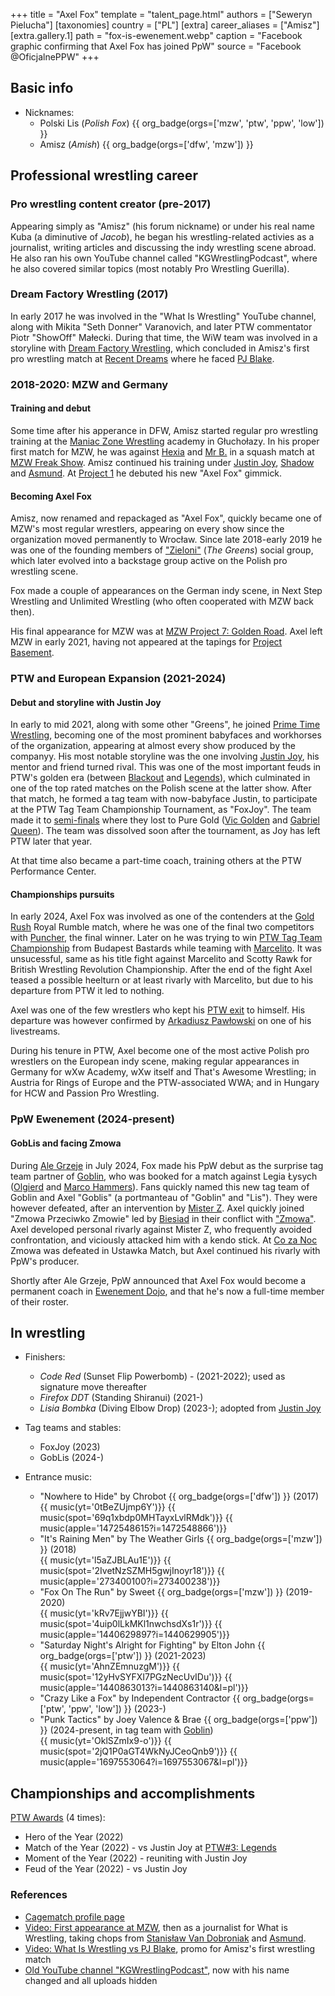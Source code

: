 +++
title = "Axel Fox"
template = "talent_page.html"
authors = ["Seweryn Pielucha"]
[taxonomies]
country = ["PL"]
[extra]
career_aliases = ["Amisz"]
[extra.gallery.1]
path = "fox-is-ewenement.webp"
caption = "Facebook graphic confirming that Axel Fox has joined PpW"
source = "Facebook @OficjalnePPW"
+++

## Basic info

* Nicknames:
  - Polski Lis (_Polish Fox_) {{ org_badge(orgs=['mzw', 'ptw', 'ppw', 'low']) }}
  - Amisz (_Amish_) {{ org_badge(orgs=['dfw', 'mzw']) }}

## Professional wrestling career

### Pro wrestling content creator (pre-2017)

Appearing simply as "Amisz" (his forum nickname) or under his real name Kuba (a diminutive of _Jacob_), he began his wrestling-related activies as a journalist, writing articles and discussing the indy wrestling scene abroad.
He also ran his own YouTube channel called "KGWrestlingPodcast", where he also covered similar topics (most notably Pro Wrestling Guerilla).

### Dream Factory Wrestling (2017)

In early 2017 he was involved in the "What Is Wrestling" YouTube channel, along with Mikita "Seth Donner" Varanovich, and later PTW commentator Piotr "ShowOff" Małecki.
During that time, the WiW team was involved in a storyline with [Dream Factory Wrestling](@/o/dfw.md), which concluded in Amisz's first pro wrestling match at [Recent Dreams](@/e/dfw/2017-04-23-dfw-recent-dreams.md) where he faced [PJ Blake](@/w/pj-blake.md).

### 2018-2020: MZW and Germany

#### Training and debut 

Some time after his apperance in DFW, Amisz started regular pro wrestling training at the [Maniac Zone Wrestling](@/o/mzw.md) academy in Głuchołazy. In his proper first match for MZW, he was against [Hexia](@/w/hexia.md) and [Mr B.](@/w/mr-b.md) in a squash match at [MZW Freak Show](@/e/mzw/2017-12-02-mzw-freak-show.md). Amisz continued his training under [Justin Joy](@/w/justin-joy.md), [Shadow](@/w/shadow.md) and [Asmund](@/w/asmund.md). At [Project 1](@/e/mzw/2018-10-13-mzw-project-1-new-beginning.md) he debuted his new "Axel Fox" gimmick.

#### Becoming Axel Fox

Amisz, now renamed and repackaged as "Axel Fox", quickly became one of MZW's most regular wrestlers, appearing on every show since the organization moved permanently to Wrocław. Since late 2018-early 2019 he was one of the founding members of ["Zieloni"](@/a/the-greens.md) (_The Greens_) social group, which later evolved into a backstage group active on the Polish pro wrestling scene.

Fox made a couple of appearances on the German indy scene, in Next Step Wrestling and Unlimited Wrestling (who often cooperated with MZW back then).

His final appearance for MZW was at [MZW Project 7: Golden Road](@/e/mzw/2020-01-18-mzw-project-7-golden-road.md).
Axel left MZW in early 2021, having not appeared at the tapings for [Project Basement](@/e/mzw/2021-03-18-mzw-project-basement-1.md).

### PTW and European Expansion (2021-2024)

#### Debut and storyline with Justin Joy

In early to mid 2021, along with some other "Greens", he joined [Prime Time Wrestling](@/o/ptw.md), becoming one of the most prominent babyfaces and workhorses of the organization, appearing at almost every show produced by the companyy.
His most notable storyline was the one involving [Justin Joy](@/w/justin-joy.md), his mentor and friend turned rival.
This was one of the most important feuds in PTW's golden era (between [Blackout](@/e/ptw/2022-02-19-ptw-2-blackout.md) and [Legends](@/e/ptw/2022-11-26-ptw-3-legends.md)), which culminated in one of the top rated matches on the Polish scene at the latter show.
After that match, he formed a tag team with now-babyface Justin, to participate at the PTW Tag Team Championship Tournament, as "FoxJoy". The team made it to [semi-finals](@/e/ptw/2023-02-26-ptw-underground-12.md) where they lost to Pure Gold ([Vic Golden](@/w/vic-golden.md) and [Gabriel Queen](@/w/gabriel-queen.md)).
The team was dissolved soon after the tournament, as Joy has left PTW later that year.

At that time also became a part-time coach, training others at the PTW Performance Center.

#### Championships pursuits

In early 2024, Axel Fox was involved as one of the contenders at the [Gold Rush](@/e/ptw/2024-02-03-ptw-5-gold-rush.md) Royal Rumble match, where he was one of the final two competitors with [Puncher](@/w/puncher.md), the final winner. Later on he was trying to win [PTW Tag Team Championship](@/c/ptw-tag-team-championship.md) from Budapest Bastards while teaming with [Marcelito](@/w/marcelito.md). It was unsucessful, same as his title fight against Marcelito and Scotty Rawk for British Wrestling Revolution Championship. After the end of the fight Axel teased a possible heelturn or at least rivarly with Marcelito, but due to his departure from PTW it led to nothing.

Axel was one of the few wrestlers who kept his [PTW exit](@/a/ptw-exits.md) to himself. His departure was however confirmed by [Arkadiusz Pawłowski](@/w/pan-pawlowski.md) on one of his livestreams.

During his tenure in PTW, Axel become one of the most active Polish pro wrestlers on the European indy scene, making regular appearances in Germany for wXw Academy, wXw itself and That's Awesome Wrestling; in Austria for Rings of Europe and the PTW-associated WWA; and in Hungary for HCW and Passion Pro Wrestling.

### PpW Ewenement (2024-present)

#### GobLis and facing Zmowa

During [Ale Grzeje](@/e/ppw/2024-07-13-ppw-ale-grzeje.md) in July 2024, Fox made his PpW debut as the surprise tag team partner of [Goblin](@/w/goblin.md), who was booked for a match against Legia Łysych ([Olgierd](@/w/olgierd.md) and [Marco Hammers](@/w/marco-hammers.md)).
Fans quickly named this new tag team of Goblin and Axel "Goblis" (a portmanteau of "Goblin" and "Lis").
They were however defeated, after an intervention by [Mister Z](@/w/mister-z.md). Axel quickly joined "Zmowa Przeciwko Zmowie" led by [Biesiad](@/w/biesiad.md) in their conflict with ["Zmowa"](@/a/the-collusion.md). Axel developed personal rivarly against Mister Z, who frequently avoided confrontation, and viciously attacked him with a kendo stick. At [Co za Noc](@/e/ppw/2024-10-26-ppw-co-za-noc.md) Zmowa was defeated in Ustawka Match, but Axel continued his rivarly with PpW's producer.

Shortly after Ale Grzeje, PpW announced that Axel Fox would become a permanent coach in [Ewenement Dojo](@/o/ewenement-dojo.md), and that he's now a full-time member of their roster.

## In wrestling

* Finishers:
  - _Code Red_ (Sunset Flip Powerbomb) - (2021-2022); used as signature move thereafter
  - _Firefox DDT_ (Standing Shiranui) (2021-)
  - _Lisia Bombka_ (Diving Elbow Drop) (2023-); adopted from [Justin Joy](@/w/justin-joy.md)
 
* Tag teams and stables:
  - FoxJoy (2023)
  - GobLis (2024-)

* Entrance music:
  - "Nowhere to Hide" by Chrobot
    {{ org_badge(orgs=['dfw']) }} (2017) <br>
    {{ music(yt='0tBeZUjmp6Y')}}
    {{ music(spot='69q1xbdp0MHTayxLvlRMdk')}}
    {{ music(apple='1472548615?i=1472548866')}}
  - "It's Raining Men" by The Weather Girls
    {{ org_badge(orgs=['mzw']) }} (2018) <br>
    {{ music(yt='l5aZJBLAu1E')}}
    {{ music(spot='2IvetNzSZMH5gwjInoyr18')}}
    {{ music(apple='273400100?i=273400238')}}
  - "Fox On The Run" by Sweet
    {{ org_badge(orgs=['mzw']) }} (2019-2020) <br> 
    {{ music(yt='kRv7EjjwYBI')}}
    {{ music(spot='4uip0lLkMKl1nwchsdXs1r')}}
    {{ music(apple='1440629897?i=1440629905')}}
  - "Saturday Night's Alright for Fighting" by Elton John
    {{ org_badge(orgs=['ptw']) }} (2021-2023) <br>
    {{ music(yt='AhnZEmnuzgM')}}
    {{ music(spot='12yHvSYFXI7PGzNecUvIDu')}}
    {{ music(apple='1440863013?i=1440863140&l=pl')}}
  - "Crazy Like a Fox" by Independent Contractor
    {{ org_badge(orgs=['ptw', 'ppw', 'low']) }} (2023-) <br>
  - "Punk Tactics" by Joey Valence & Brae
    {{ org_badge(orgs=['ppw']) }} (2024-present, in tag team with [Goblin](@/w/goblin.md)) <br>
    {{ music(yt='OklSZmIx9-o')}}
    {{ music(spot='2jQ1P0aGT4WkNyJCeoQnb9')}}
    {{ music(apple='1697553064?i=1697553067&l=pl')}}

## Championships and accomplishments

[PTW Awards](@/a/ptw-awards.md) (4 times):
- Hero of the Year (2022)
- Match of the Year (2022) - vs Justin Joy at [PTW#3: Legends](@/e/ptw/2022-11-26-ptw-3-legends.md)
- Moment of the Year (2022) - reuniting with Justin Joy
- Feud of the Year (2022) - vs Justin Joy

### References

* [Cagematch profile page](https://www.cagematch.net/?id=2&nr=24550)
* [Video: First appearance at MZW](https://www.youtube.com/watch?v=h5cNADPzxUQ), then as a journalist for What is Wrestling, taking chops from [Stanisław Van Dobroniak](@/w/stanislaw-van-dobroniak.md) and [Asmund](@/w/asmund.md).
* [Video: What Is Wrestling vs PJ Blake](https://www.youtube.com/watch?v=roRtTpXireo), promo for Amisz's first wrestling match
* [Old YouTube channel "KGWrestlingPodcast"](https://www.youtube.com/@amisz98), now with his name changed and all uploads hidden
